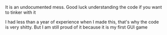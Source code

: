 It is an undocumented mess.
Good luck understanding the code if you want to tinker with it

I had less than a year of experience when I made this, that's why the code is very shitty. But I am still proud of it because it is my first GUI game

